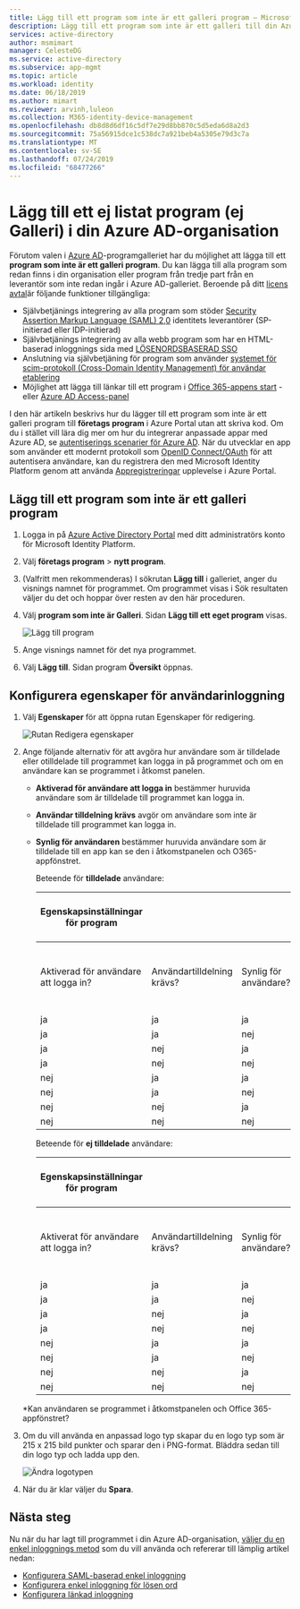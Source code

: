 ```yaml
---
title: Lägg till ett program som inte är ett galleri program – Microsoft Identity Platform | Microsoft Docs
description: Lägg till ett program som inte är ett galleri till din Azure AD-klient.
services: active-directory
author: msmimart
manager: CelesteDG
ms.service: active-directory
ms.subservice: app-mgmt
ms.topic: article
ms.workload: identity
ms.date: 06/18/2019
ms.author: mimart
ms.reviewer: arvinh,luleon
ms.collection: M365-identity-device-management
ms.openlocfilehash: db8d8d6df16c5df7e29d8bb870c5d5eda6d8a2d3
ms.sourcegitcommit: 75a56915dce1c538dc7a921beb4a5305e79d3c7a
ms.translationtype: MT
ms.contentlocale: sv-SE
ms.lasthandoff: 07/24/2019
ms.locfileid: "68477266"
---
```

# <a name="add-an-unlisted-non-gallery-application-to-your-azure-ad-organization"></a>Lägg till ett ej listat program (ej Galleri) i din Azure AD-organisation

Förutom valen i [Azure AD](https://azure.microsoft.com/documentation/articles/active-directory-saas-tutorial-list/)-programgalleriet har du möjlighet att lägga till ett **program som inte är ett galleri program**. Du kan lägga till alla program som redan finns i din organisation eller program från tredje part från en leverantör som inte redan ingår i Azure AD-galleriet. Beroende på ditt [licens avtal](https://azure.microsoft.com/pricing/details/active-directory/)är följande funktioner tillgängliga:

- Självbetjänings integrering av alla program som stöder [Security Assertion Markup Language (SAML) 2,0](https://wikipedia.org/wiki/SAML_2.0) identitets leverantörer (SP-initierad eller IDP-initierad)
- Självbetjänings integrering av alla webb program som har en HTML-baserad inloggnings sida med [LÖSENORDSBASERAD SSO](what-is-single-sign-on.md#password-based-sso)
- Anslutning via självbetjäning för program som använder [systemet för scim-protokoll (Cross-Domain Identity Management) för användar etablering](use-scim-to-provision-users-and-groups.md)
- Möjlighet att lägga till länkar till ett program i [Office 365-appens start](https://www.microsoft.com/microsoft-365/blog/2014/10/16/organize-office-365-new-app-launcher-2/) -eller [Azure AD Access-panel](what-is-single-sign-on.md#linked-sign-on)

I den här artikeln beskrivs hur du lägger till ett program som inte är ett galleri program till **företags program** i Azure Portal utan att skriva kod. Om du i stället vill lära dig mer om hur du integrerar anpassade appar med Azure AD, se [autentiserings scenarier för Azure AD](../develop/authentication-scenarios.md). När du utvecklar en app som använder ett modernt protokoll som [OpenID Connect/OAuth](../develop/active-directory-v2-protocols.md) för att autentisera användare, kan du registrera den med Microsoft Identity Platform genom att använda [Appregistreringar](../develop/quickstart-register-app.md) upplevelse i Azure Portal.

## <a name="add-a-non-gallery-application"></a>Lägg till ett program som inte är ett galleri program

1. Logga in på [Azure Active Directory Portal](https://aad.portal.azure.com/) med ditt administratörs konto för Microsoft Identity Platform.
1. Välj **företags program** > **nytt program**.
2. (Valfritt men rekommenderas) I sökrutan **Lägg till** i galleriet, anger du visnings namnet för programmet. Om programmet visas i Sök resultaten väljer du det och hoppar över resten av den här proceduren.
3. Välj **program som inte är Galleri**. Sidan **Lägg till ett eget program** visas.

   ![Lägg till program](./media/configure-single-sign-on-non-gallery-applications/add-your-own-application.png)
5. Ange visnings namnet för det nya programmet.
6. Välj **Lägg till**. Sidan program **Översikt** öppnas.

## <a name="configure-user-sign-in-properties"></a>Konfigurera egenskaper för användarinloggning

1. Välj **Egenskaper** för att öppna rutan Egenskaper för redigering.

    ![Rutan Redigera egenskaper](media/add-application-portal/edit-properties.png)

1. Ange följande alternativ för att avgöra hur användare som är tilldelade eller otilldelade till programmet kan logga in på programmet och om en användare kan se programmet i åtkomst panelen.

    - **Aktiverad för användare att logga in** bestämmer huruvida användare som är tilldelade till programmet kan logga in.
    - **Användar tilldelning krävs** avgör om användare som inte är tilldelade till programmet kan logga in.
    - **Synlig för användaren** bestämmer huruvida användare som är tilldelade till en app kan se den i åtkomstpanelen och O365-appfönstret.

      Beteende för **tilldelade** användare:

       | Egenskapsinställningar för program | | | Upplevelse för tilldelad användare | |
       |---|---|---|---|---|
       | Aktiverad för användare att logga in? | Användartilldelning krävs? | Synlig för användare? | Kan tilldelade användare logga in? | Kan tilldelade användare se programmet?* |
       | ja | ja | ja | ja | ja  |
       | ja | ja | nej  | ja | nej   |
       | ja | nej  | ja | ja | ja  |
       | ja | nej  | nej  | ja | nej   |
       | nej  | ja | ja | nej  | nej   |
       | nej  | ja | nej  | nej  | nej   |
       | nej  | nej  | ja | nej  | nej   |
       | nej  | nej  | nej  | nej  | nej   |

      Beteende för **ej tilldelade** användare:

       | Egenskapsinställningar för program | | | Upplevelse för ej tilldelade användare | |
       |---|---|---|---|---|
       | Aktiverat för användare att logga in? | Användartilldelning krävs? | Synlig för användare? | Kan ej tilldelade användare logga in? | Kan ej tilldelade användare se programmet?* |
       | ja | ja | ja | nej  | nej   |
       | ja | ja | nej  | nej  | nej   |
       | ja | nej  | ja | ja | nej   |
       | ja | nej  | nej  | ja | nej   |
       | nej  | ja | ja | nej  | nej   |
       | nej  | ja | nej  | nej  | nej   |
       | nej  | nej  | ja | nej  | nej   |
       | nej  | nej  | nej  | nej  | nej   |

     *Kan användaren se programmet i åtkomstpanelen och Office 365-appfönstret?

1. Om du vill använda en anpassad logo typ skapar du en logo typ som är 215 x 215 bild punkter och sparar den i PNG-format. Bläddra sedan till din logo typ och ladda upp den.

    ![Ändra logotypen](media/add-application-portal/change-logo.png)

1. När du är klar väljer du **Spara**.

## <a name="next-steps"></a>Nästa steg

Nu när du har lagt till programmet i din Azure AD-organisation, [väljer du en enkel inloggnings metod](what-is-single-sign-on.md#choosing-a-single-sign-on-method) som du vill använda och refererar till lämplig artikel nedan:

- [Konfigurera SAML-baserad enkel inloggning](configure-single-sign-on-non-gallery-applications.md)
- [Konfigurera enkel inloggning för lösen ord](configure-password-single-sign-on-non-gallery-applications.md)
- [Konfigurera länkad inloggning](configure-linked-sign-on.md)
